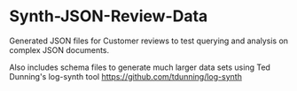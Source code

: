 Synth-JSON-Review-Data
======================

Generated JSON files for Customer reviews to test querying and analysis on complex  JSON documents. 

Also includes schema files to generate much larger data sets using Ted Dunning's log-synth tool https://github.com/tdunning/log-synth


